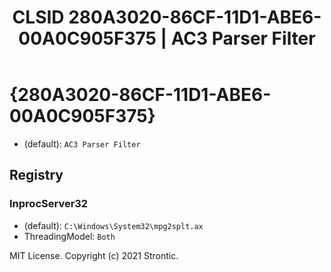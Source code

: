 ﻿---
title: "CLSID 280A3020-86CF-11D1-ABE6-00A0C905F375 | AC3 Parser Filter"
excerpt: What is COM-Object CLSID 280A3020-86CF-11D1-ABE6-00A0C905F375?
---

# {280A3020-86CF-11D1-ABE6-00A0C905F375}

* (default): `AC3 Parser Filter`

## Registry


### InprocServer32

* (default): `C:\Windows\System32\mpg2splt.ax`
* ThreadingModel: `Both`

MIT License. Copyright (c) 2021 Strontic.


